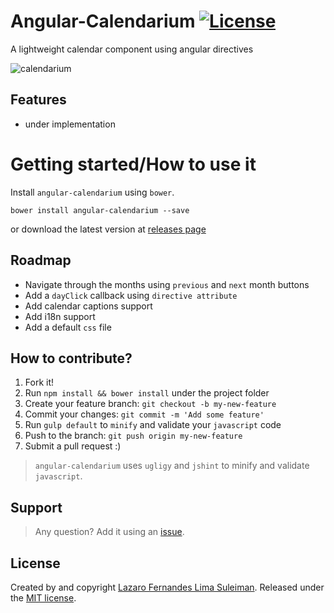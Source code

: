 # Angular-Calendarium [![License](http://img.shields.io/:license-mit-blue.svg)](https://github.com/lazarofl/angular-calendarium/blob/master/LICENSE)

A lightweight calendar component using angular directives

![calendarium](https://cloud.githubusercontent.com/assets/913314/12627736/a8d09a50-c526-11e5-9d33-7dea96bf9fd3.PNG) 

## Features

- under implementation

# Getting started/How to use it

Install `angular-calendarium` using `bower`.
```
bower install angular-calendarium --save
```
or download the latest version at [releases page](https://github.com/lazarofl/angular-calendarium/releases)

## Roadmap

- Navigate through the months using `previous` and `next` month buttons
- Add a `dayClick` callback using `directive attribute`
- Add calendar captions support
- Add i18n support
- Add a default `css` file

## How to contribute?

1. Fork it!
2. Run `npm install && bower install` under the project folder
3. Create your feature branch: `git checkout -b my-new-feature`
4. Commit your changes: `git commit -m 'Add some feature'`
5. Run `gulp default` to `minify` and validate your `javascript` code
6. Push to the branch: `git push origin my-new-feature`
7. Submit a pull request :)

> `angular-calendarium` uses `ugligy` and `jshint` to minify and validate `javascript`.

## Support

> Any question? Add it using an [issue](https://github.com/lazarofl/angular-calendarium/issues/new).

## License
Created by and copyright [Lazaro Fernandes Lima Suleiman](https://github.com/lazarofl). Released under the [MIT license](https://github.com/lazarofl/angular-calendarium/blob/master/LICENSE).

